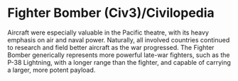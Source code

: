 # Fighter Bomber (Civ3)/Civilopedia

Aircraft were especially valuable in the Pacific theatre, with its heavy emphasis on air and naval power.
Naturally, all involved countries continued to research and field better aircraft as the war progressed.
The Fighter Bomber generically represents more powerful late-war fighters, such as the P-38 Lightning, with a
longer range than the fighter, and capable of carrying a larger, more potent payload.